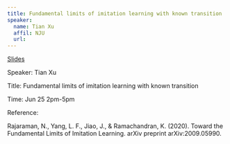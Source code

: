 ```yaml
---
title: Fundamental limits of imitation learning with known transition
speaker:
  name: Tian Xu
  affil: NJU
  url: 
--- 
```


[Slides](/static/files/S21-Slides/2021-06-25-IL.pdf)

Speaker: Tian Xu

Title: Fundamental limits of imitation learning with known transition

Time: Jun 25 2pm-5pm

Reference:

Rajaraman, N., Yang, L. F., Jiao, J., & Ramachandran, K. (2020). Toward the Fundamental Limits of Imitation Learning. arXiv preprint arXiv:2009.05990.